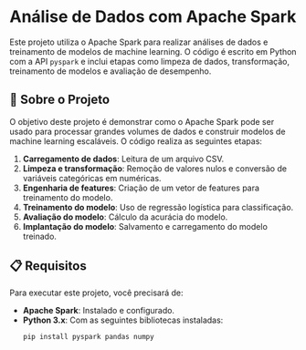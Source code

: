 # Análise de Dados com Apache Spark

Este projeto utiliza o Apache Spark para realizar análises de dados e treinamento de modelos de machine learning. O código é escrito em Python com a API `pyspark` e inclui etapas como limpeza de dados, transformação, treinamento de modelos e avaliação de desempenho.

## 🚀 Sobre o Projeto

O objetivo deste projeto é demonstrar como o Apache Spark pode ser usado para processar grandes volumes de dados e construir modelos de machine learning escaláveis. O código realiza as seguintes etapas:

1. **Carregamento de dados**: Leitura de um arquivo CSV.
2. **Limpeza e transformação**: Remoção de valores nulos e conversão de variáveis categóricas em numéricas.
3. **Engenharia de features**: Criação de um vetor de features para treinamento do modelo.
4. **Treinamento do modelo**: Uso de regressão logística para classificação.
5. **Avaliação do modelo**: Cálculo da acurácia do modelo.
6. **Implantação do modelo**: Salvamento e carregamento do modelo treinado.

## 📋 Requisitos

Para executar este projeto, você precisará de:

- **Apache Spark**: Instalado e configurado.
- **Python 3.x**: Com as seguintes bibliotecas instaladas:
  ```bash
  pip install pyspark pandas numpy
